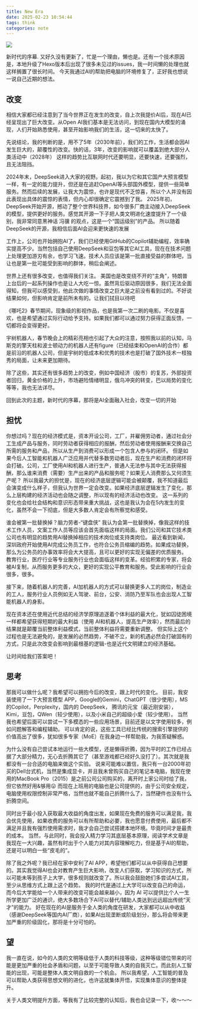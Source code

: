 ```yaml
---
title: New Era
date: 2025-02-23 10:54:44
tags: think
categories: note
---
```

![](https://images.pexels.com/photos/30839686/pexels-photo-30839686.jpeg?auto=compress&cs=tinysrgb&w=800)

新时代的序幕. 
又好久没有更新了，忙是一个理由，懒也是。还有一个技术原因是，本地升级了Hexo版本后出现了很多未见过的issues，我一时间懒的处理也就这样搁置了很长时间。
今天我通过AI的帮助把电脑的环境修复了，正好我也想说一说自己近期的想法。

<!-- more -->

## 改变
相信大家都已经注意到了当今世界正在发生的改变，自上次我提价AI后，现在AI已经呈现出了巨大改变。从Open AI我们基本是无法访问，到现在国内大模型的涌现，人们开始熟悉使用，甚至开始影响我们的生活，这一切来的太快了。

先说结论，我的判断的是，用不了5年（2030年前），我们的工作，生活都会因AI发生巨大的，颠覆性的改变。快的话，3年，改变的影响就可以覆盖到绝大部分人类活动中（2028年）
这样的趋势比互联网时代还要明显，还要快速，还要强烈，且无法阻挡。

2024年末，DeepSeek进入大家的视野。起初，我以为它和其它国产大预言模型一样，有一定的能力提升，但还是在追赶OpenAI等头部国外模型，提供一些简单服务。然而后续的发展，让我大为震惊，也许是现代不乏惊喜，所以个人并没有因此表现出具体的震惊的表情，但内心却很确定它震撼到了我。
2025年初，DeepSeek开始开源，撼动了整个世界科技界，如今很多厂商主动接入DeepSeek的模型，提供更好的服务。感觉其开源一下子把人类文明进化速度提升了一个级别，我非常同意黑神话 冯骥 的观点，这是一个“国运级别”的产品。
所以随着DeepSeek的开源，我相信后面AI会迎来更快速的发展

工作上，公司也开始拥抱AI了，我们已经使用GitHub的Copilot辅助编程，效率确实提高不少。当然包括自己使用DeepSeek和豆包等其它AI工具，现在在技术问题上处理更加游刃有余，也学习飞速。技术人员应该是第一批直接受益的群体吧，当让也是第一批可能受到影响的群体，稍后会阐述。

世界上还有很多改变，也值得我们关注。
美国也是改变绕不开的“主角”，特朗普上台后的一起系列操作也是让人大吃一惊。虽然背后驱动原因很多，我们无法全面得知，但我可以感受到，他此次做的事情改变之巨大是之前没有看到过的。不好说结果如何，但影响肯定是前所未有的。让我们拭目以待吧

《哪吒2》春节期间，现象级的影视作品，也是我第一次二刷的电影。不仅是喜欢，也是希望通过实际行动给予支持。如果我们都可以通过努力获得正面反馈，一切都将会变得更好。

宇树机器人，春节晚会上的精彩亮相也引起了大众的注意，按照我以前的认知，马斯克的擎天柱和波士顿动力的机器人还有figure（已经结束和OpenAI的合作）都是前沿的机器人公司，但是宇树的低成本和优秀的技术也是打破了国外技术一枝独秀的局面，让未来更加期待。

除了这些，其实还有很多趋势上的改变，例如中国经济（股市）的复苏，外部投资者回归，黄金价格的上升，市场避险情绪明显，俄乌冲突的转变，巴以局势的变化等等，我也无法详尽。

回到此次的主题，新时代的序幕，那将是AI全面融入社会，改变一切的开始

## 担忧
你想过吗？现在的经济模式是，资本开设公司，工厂，并雇佣劳动者，通过社会分工生成产品与服务，同时劳动者获得相应的报酬，然后劳动者使用报酬来交换自己所需的服务和产品，所以从生产到消费可以形成一个包含人参与的闭环。
但是如果今后人工智能和机器人广泛应用并代替多数劳动者后，现在生产和消费的闭环将会打破。公司，工厂使用AI和机器人进行生产，普通人无法参与其中无法获得报酬，那么谁来消费（需要）生产出来的产品和服务呢？如果无人消费那么又何须生产呢？
所以我最大的担忧是，现在的经济底层逻辑可能会被颠覆，我不知道最后会演变成什么样子，但我认为世界一定会改变。如果经济底层逻辑发生了变化，那么上层构建的经济活动也会随之调整，所以现有的经济活动也改变。
这一系列的变化也会给社会结构和意识形态带来重大挑战，这也是我认为会在5内发生的变化，虽然不会一下彻底，但是大多数人肯定会有所察觉和感受。

谁会被第一批替换掉？脑力劳者-“键盘侠” 我认为会第一批替换掉，像我这样的技术工作人员，文案工作人员等应该会首先面临这样的局面。我们公司和其它技术类公司也有明显的趋势用AI替换掉相应的技术岗位或支持类岗位。
最近看到新闻，深圳政府开始使用AI完成公务员工作，也符合公务员缩编的趋势。如果成功替换，那么为公务员的办事效率将会大大提高，且可以更好的实现无偏差的优质服务。
教育行业，医疗行业等专业服务行业也会面临这样的变革。经验积累的专家，将会被AI复制，从而服务更多的大众，更好的实现公平教育和服务。受此影响的行业会很多，很多。

接下来，随着机器人的完善，AI加机器人的方式可以替换更多人工的岗位，制造业的工人，服务行业人员例如无人驾驶、前台，公安、消防乃至军队也会出现人工智能机器人的身影。

现在资本还在使用近代总结的经济学原理追逐着个体利益的最大化，犹如囚徒困境一样都希望获得短期的最大利益（使用 AI和机器人，提高生产效率），然而最后的结果就是颠覆当前整体利益模式，当前整体利益将需要重新调整。
但实际上这个过程也是无法避免的，是发展的必然趋势，不破不立，新的机遇必然会打破固有的方式，只是此次改变会影响到最根基的逻辑-也是近代文明建立的经济基础。

让时间给我们答案吧！

## 思考
那我可以做什么呢？我希望可以拥抱今后的改变，跟上时代的变化。
目前，我安装使用了一下大预言模型 APP，Google的Gemini，ChatGPT（很少使用），MS的Copilot，Perplexity，国内的 DeepSeek， 腾讯的元宝（最近刚安装）， Kimi，豆包，QWen（较少使用），以及小米自己的超级小爱（较少使用）。
当然我也希望后面可以尝试一下多模态的一些应用场景，目前还是以文字使用较多，例如问题解答和编程辅助。
可以肯定的说，这些工具已经比传统的搜索引擎提供的价值高出了很多，犹如很多专家（MoE）在我身边一样帮助我，为我答疑解惑。

为什么没有自己尝试本地运行一些大模型，还是懒得折腾，因为平时的工作已经占据了大部分精力，无心去折腾其它了（甚至游戏都已经好久没打了）。其次就是我都没有一台合适的电脑来做这个实验。
说来可能难以置信，我只有一台2000年初买的Dell台式机，当然是集成显卡，并且我未曾购买自己的笔记本电脑，我现在使用的MacBook Pro（2015）是之前公司公司购买的，离开时上家公司时给了我，但它依然好用&够用😛
而现在上班用的电脑也是公司提供的，由于公司安全规定，电脑使用权限控制非常严格，当然也就不能自己折腾什么了，当然硬件也没有什么折腾空间。

同时出于最小投入获取最大收益的角度出发，如果现在免费的服务可以满足我，我会优先使用，如果收费的服务可以有所帮助和必要，我也愿意付费使用，最后都不满足并且我有强烈使用需求时，我才会自己尝试搭建本地环境。毕竟时间才是最贵的成本。
当然，与此同时，我会投入精力学习其底层基本原理，阅读学术文章是我现在一大兴趣，虽然有时出于个人能力对其内容理解吃力，但是基于AI的帮助，还是可以明白一些“皮毛的”。

除了我之外呢？我已经在家中安利了AI APP，希望他们都可以从中获得自己想要的。其实我觉得AI也会对教育产生巨大影响，改变人们获取，学习知识的方式，所以可能未等到孩子上大学，很多规则就改变了。所以我会鼓励她们多尝试AI工具，至少从思维方式上跟上这个趋势。
我的时代是通过上大学可以改变自己的命运，而今后大学能给一个人带来的改变可能会越来越小，因为 AI 可以提供比个人一生所学更加广泛的通识，绝大多数场合下AI可以替代/辅助人类达到远远超出传统“天才”的能力。
好在现在的AI是服务于全人类的角度在研发，大家都可以从中收益（感谢DeepSeek等国内AI厂商），如果AI出现垄断或阶级划分，那么将会带来更加严重的阶级固化，那将是十分可怕的。

## 望
我一直在说，如今的人类的文明等级低于人类的科技等级，这种等级错位带来的可能是更加严重的社会矛盾和问题，以至于可能导致人类的自我灭亡。而此刻人工智能的出现，可能是整体人类文明自救的一个机会。
所以我希望，人工智能的普及可以帮助人类获得思想文明的进化，也许这就集体开悟，实现集体意识的整体提升。

关于人类文明提升方面，等我有了比较完整的认知后，我也会记录一下，收～～～